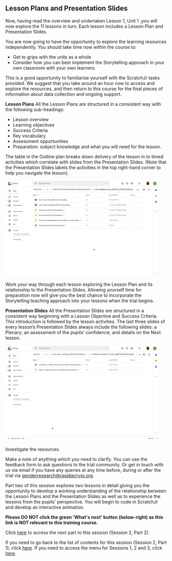 ## Lesson Plans and Presentation Slides
Now, having read the overview and undertaken Lesson 1, Unit 1 ,you will now explore the 11 lessons in turn. Each lesson includes a Lesson Plan and Presentation Slides.

You are now going to have the opportunity to explore the learning resources independently. You should take time now within the course to:
+ Get to grips with the units as a whole
+ Consider how you can best implement the Storytelling approach in your own classroom with your own learners.

This is a good opportunity to familiarise yourself with the ScratchJr tasks provided. We suggest that you take around an hour now to access and explore the resources, and then return to this course for the final pieces of information about data collection and ongoing support.

**Lesson Plans**
All the Lesson Plans are structured in a consistent way with the following sub-headings:
+ Lesson overview
+ Learning objectives
+ Success Criteria
+ Key vocabulary
+ Assessment opportunities
+ Preparation: subject knowledge and what you will need for the lesson.

The table in the Outline plan breaks down delivery of the lesson in to timed activities which correlate with slides from the Presentation Slides. (Note that the Presentation Slides labels the activities in the top right-hand corner to help you navigate the lesson).

![Modelling Outline Plan](images/ks1storytelling-OutlinePlan.gif)

Work your way through each lesson exploring the Lesson Plan and its relationship to the Presentation Slides. Allowing yourself time for preparation now will give you the best chance to incorporate the Storytelling teaching approach into your lessons when the trial begins. 

**Presentation Slides**
All the Presentation Slides are structured in a consistent way beginning with a Lesson Objective and Success Criteria. This introduction is followed by the lesson activities. The last three slides of every lesson’s Presentation Slides always include the following slides: a Plenary; an assessment of the pupils’ confidence; and details on the Next lesson.

![Modelling explore Presentation Slides](images/ks1storytelling-PresentationSlides.gif)

Investigate the resources.

Make a note of anything which you need to clarify. You can use the feedback form to ask questions to the trial community. Or get in touch with us via email if you have any queries at any time before, during or after the trial via [genderresearch@raspberrypi.org](mailto:genderresearch@raspberrypi.org).

Part two of this session explores two lessons in detail giving you the opportunity to develop a working understanding of the relationship between the Lesson Plans and the Presentation Slides as well as to experience the lessons from the pupils' perspective. You will begin to code in ScratchJr and develop an interactive animation.

**Please DO NOT click the green 'What's next' button (below-right) as this link is NOT relevant to this training course.**

Click [here](https://projects.raspberrypi.org/en/projects/KS1StorytellingTraining_Session2_Part2_GBICi1b) to access the next part to this session (Session 2, Part 2).

If you need to go back to the list of contents for this session (Session 2, Part 1), click [here](https://projects.raspberrypi.org/en/projects/KS1StorytellingTraining_Session2_Part1_GBICi1b). 
If you need to access the menu for Sessions 1, 2 and 3, click [here](https://projects.raspberrypi.org/en/pathways/ks1-storytellingtraining-gbici1b).
